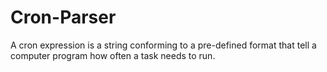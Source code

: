 # Cron-Parser
A cron expression is a string conforming to a pre-defined format that tell a computer program how often a task needs to run.
